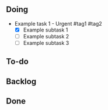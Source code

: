 ## **Doing**

- Example task 1 - Urgent #tag1 #tag2
  - [x] Example subtask 1
  - [ ] Example subtask 2
  - [ ] Example subtask 3

## **To-do**


## **Backlog**


## **Done**



